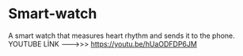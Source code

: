 # Smart-watch
A smart watch that measures heart rhythm and sends it to the phone.
 YOUTUBE LİNK --->>> https://youtu.be/hUaODFDP6JM

